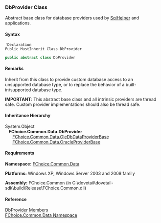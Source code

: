 ﻿### DbProvider Class

Abstract base class for database providers used by [SqlHelper](FChoice.Common~FChoice.Common.Data.SqlHelper.md) and applications.

#### Syntax

```vbnet
'Declaration
Public MustInherit Class DbProvider 
```

```csharp
public abstract class DbProvider 
```

#### Remarks

Inherit from this class to provide custom database access to an unsupported database type, or to replace the behavior of a built-in/supported database type.

**IMPORTANT**: This abstract base class and all intrinsic providers are thread safe. Custom provider implementations should also be thread safe.

#### Inheritance Hierarchy

System.Object  
   **FChoice.Common.Data.DbProvider**  
      [FChoice.Common.Data.OleDbDataProviderBase](FChoice.Common~FChoice.Common.Data.OleDbDataProviderBase.md)  
      [FChoice.Common.Data.OracleProviderBase](FChoice.Common~FChoice.Common.Data.OracleProviderBase.md)  

#### Requirements

**Namespace:** [FChoice.Common.Data](FChoice.Common~FChoice.Common.Data_namespace.md)

**Platforms:** Windows XP, Windows Server 2003 and 2008 family

**Assembly:** FChoice.Common (in C:\\dovetail\\dovetail-sdk\\build\\Release\\FChoice.Common.dll)

#### Reference

[DbProvider Members](FChoice.Common~FChoice.Common.Data.DbProvider_members.md)  
[FChoice.Common.Data Namespace](FChoice.Common~FChoice.Common.Data_namespace.md)